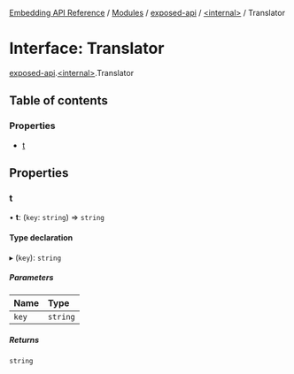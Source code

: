 [Embedding API Reference](../README.md) / [Modules](../modules/README.md) / [exposed-api](../modules/exposed_api.md) / [\<internal\>](../modules/exposed_api._internal_.md) / Translator

# Interface: Translator

[exposed-api](../modules/exposed_api.md).[\<internal\>](../modules/exposed_api._internal_.md).Translator

## Table of contents

### Properties

- [t](exposed_api._internal_.Translator.md#t)

## Properties

### t

• **t**: (`key`: `string`) => `string`

#### Type declaration

▸ (`key`): `string`

##### Parameters

| Name | Type |
| :------ | :------ |
| `key` | `string` |

##### Returns

`string`
